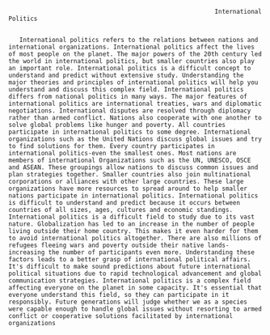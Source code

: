                                                              International Politics
                                                             
                                                             
       International politics refers to the relations between nations and international organizations. International politics affect the lives of most people on the planet. The major powers of the 20th century led the world in international politics, but smaller countries also play an important role. International politics is a difficult concept to understand and predict without extensive study. Understanding the major theories and principles of international politics will help you understand and discuss this complex field. International politics differs from national politics in many ways. The major features of international politics are international treaties, wars and diplomatic negotiations. International disputes are resolved through diplomacy rather than armed conflict. Nations also cooperate with one another to solve global problems like hunger and poverty. All countries participate in international politics to some degree. International organizations such as the United Nations discuss global issues and try to find solutions for them. Every country participates in international politics-even the smallest ones. Most nations are members of international Organizations such as the UN, UNESCO, OSCE and ASEAN. These groupings allow nations to discuss common issues and plan strategies together. Smaller countries also join multinational corporations or alliances with other large countries. These large organizations have more resources to spread around to help smaller nations participate in international politics. International politics is difficult to understand and predict because it occurs between countries of all sizes, ages, cultures and economic standings. International politics is a difficult field to study due to its vast nature. Globalization has led to an increase in the number of people living outside their home country. This makes it even harder for them to avoid international politics altogether. There are also millions of refugees fleeing wars and poverty outside their native lands-increasing the number of participants even more. Understanding these factors leads to a better grasp of international political affairs. It's difficult to make sound predictions about future international political situations due to rapid technological advancement and global communication strategies. International politics is a complex field affecting everyone on the planet in some capacity. It's essential that everyone understand this field, so they can participate in it responsibly. Future generations will judge whether we as a species were capable enough to handle global issues without resorting to armed conflict or cooperative solutions facilitated by international organizations

